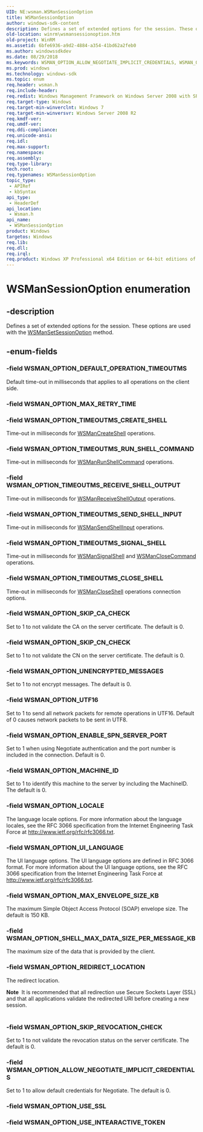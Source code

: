 ```yaml
---
UID: NE:wsman.WSManSessionOption
title: WSManSessionOption
author: windows-sdk-content
description: Defines a set of extended options for the session. These options are used with the WSManSetSessionOption method.
old-location: winrm\wsmansessionoption.htm
old-project: WinRM
ms.assetid: 6bfe6936-a9d2-4884-a354-41bd62a2feb0
ms.author: windowssdkdev
ms.date: 08/29/2018
ms.keywords: WSMAN_OPTION_ALLOW_NEGOTIATE_IMPLICIT_CREDENTIALS, WSMAN_OPTION_DEFAULT_OPERATION_TIMEOUTMS, WSMAN_OPTION_ENABLE_SPN_SERVER_PORT, WSMAN_OPTION_LOCALE, WSMAN_OPTION_MACHINE_ID, WSMAN_OPTION_MAX_ENVELOPE_SIZE_KB, WSMAN_OPTION_REDIRECT_LOCATION, WSMAN_OPTION_SHELL_MAX_DATA_SIZE_PER_MESSAGE_KB, WSMAN_OPTION_SKIP_CA_CHECK, WSMAN_OPTION_SKIP_CN_CHECK, WSMAN_OPTION_SKIP_REVOCATION_CHECK, WSMAN_OPTION_TIMEOUTMS_CLOSE_SHELL, WSMAN_OPTION_TIMEOUTMS_CREATE_SHELL, WSMAN_OPTION_TIMEOUTMS_RECEIVE_SHELL_OUTPUT, WSMAN_OPTION_TIMEOUTMS_RUN_SHELL_COMMAND, WSMAN_OPTION_TIMEOUTMS_SEND_SHELL_INPUT, WSMAN_OPTION_TIMEOUTMS_SIGNAL_SHELL, WSMAN_OPTION_UI_LANGUAGE, WSMAN_OPTION_UNENCRYPTED_MESSAGES, WSMAN_OPTION_UTF16, WSManSessionOption, WSManSessionOption enumeration [Windows Remote Management], winrm.wsmansessionoption, wsman/WSMAN_OPTION_ALLOW_NEGOTIATE_IMPLICIT_CREDENTIALS, wsman/WSMAN_OPTION_DEFAULT_OPERATION_TIMEOUTMS, wsman/WSMAN_OPTION_ENABLE_SPN_SERVER_PORT, wsman/WSMAN_OPTION_LOCALE, wsman/WSMAN_OPTION_MACHINE_ID, wsman/WSMAN_OPTION_MAX_ENVELOPE_SIZE_KB, wsman/WSMAN_OPTION_REDIRECT_LOCATION, wsman/WSMAN_OPTION_SHELL_MAX_DATA_SIZE_PER_MESSAGE_KB, wsman/WSMAN_OPTION_SKIP_CA_CHECK, wsman/WSMAN_OPTION_SKIP_CN_CHECK, wsman/WSMAN_OPTION_SKIP_REVOCATION_CHECK, wsman/WSMAN_OPTION_TIMEOUTMS_CLOSE_SHELL, wsman/WSMAN_OPTION_TIMEOUTMS_CREATE_SHELL, wsman/WSMAN_OPTION_TIMEOUTMS_RECEIVE_SHELL_OUTPUT, wsman/WSMAN_OPTION_TIMEOUTMS_RUN_SHELL_COMMAND, wsman/WSMAN_OPTION_TIMEOUTMS_SEND_SHELL_INPUT, wsman/WSMAN_OPTION_TIMEOUTMS_SIGNAL_SHELL, wsman/WSMAN_OPTION_UI_LANGUAGE, wsman/WSMAN_OPTION_UNENCRYPTED_MESSAGES, wsman/WSMAN_OPTION_UTF16, wsman/WSManSessionOption
ms.prod: windows
ms.technology: windows-sdk
ms.topic: enum
req.header: wsman.h
req.include-header: 
req.redist: Windows Management Framework on Windows Server 2008 with SP2 and Windows Vista with SP2
req.target-type: Windows
req.target-min-winverclnt: Windows 7
req.target-min-winversvr: Windows Server 2008 R2
req.kmdf-ver: 
req.umdf-ver: 
req.ddi-compliance: 
req.unicode-ansi: 
req.idl: 
req.max-support: 
req.namespace: 
req.assembly: 
req.type-library: 
tech.root: 
req.typenames: WSManSessionOption
topic_type:
 - APIRef
 - kbSyntax
api_type:
 - HeaderDef
api_location:
 - Wsman.h
api_name:
 - WSManSessionOption
product: Windows
targetos: Windows
req.lib: 
req.dll: 
req.irql: 
req.product: Windows XP Professional x64 Edition or 64-bit editions of     Windows Server 2003
---
```


# WSManSessionOption enumeration


## -description


Defines a set of extended options for the session. These options are used with the <a href="https://msdn.microsoft.com/e6d21412-49c5-4e04-974d-28e0165ddb69">WSManSetSessionOption</a> method.



## -enum-fields




### -field WSMAN_OPTION_DEFAULT_OPERATION_TIMEOUTMS

Default time-out in milliseconds that applies to all operations on the client side.


### -field WSMAN_OPTION_MAX_RETRY_TIME


### -field WSMAN_OPTION_TIMEOUTMS_CREATE_SHELL

Time-out in milliseconds for <a href="https://msdn.microsoft.com/901c0a2d-d25f-451c-8d6c-83662f1f1061">WSManCreateShell</a> operations.


### -field WSMAN_OPTION_TIMEOUTMS_RUN_SHELL_COMMAND

Time-out in milliseconds for <a href="https://msdn.microsoft.com/8f5c89f8-418c-4a4d-9a52-0fc01ec636b2">WSManRunShellCommand</a> operations.


### -field WSMAN_OPTION_TIMEOUTMS_RECEIVE_SHELL_OUTPUT

Time-out in milliseconds for <a href="https://msdn.microsoft.com/cc64f212-9897-4a58-b3f1-bc2093f593ba">WSManReceiveShellOutput</a> operations.


### -field WSMAN_OPTION_TIMEOUTMS_SEND_SHELL_INPUT

Time-out in milliseconds for <a href="https://msdn.microsoft.com/2336671e-0f60-407f-86a2-9918bbf7f66b">WSManSendShellInput</a> operations.


### -field WSMAN_OPTION_TIMEOUTMS_SIGNAL_SHELL

Time-out in milliseconds for <a href="https://msdn.microsoft.com/9954097d-3e27-4f56-bf8c-3d9aba5c19b5">WSManSignalShell</a> and <a href="https://msdn.microsoft.com/41ef2a6d-af1a-4a51-b01d-262380f01187">WSManCloseCommand</a> operations.


### -field WSMAN_OPTION_TIMEOUTMS_CLOSE_SHELL

Time-out in milliseconds for <a href="https://msdn.microsoft.com/1da452ef-5842-4d8d-941b-09fa57393ebb">WSManCloseShell</a> operations connection options.


### -field WSMAN_OPTION_SKIP_CA_CHECK

Set to 1 to not validate the CA on the server certificate. The default is 0.


### -field WSMAN_OPTION_SKIP_CN_CHECK

Set to 1 to not validate the CN on the server certificate. The default is 0.


### -field WSMAN_OPTION_UNENCRYPTED_MESSAGES

Set to 1 to not encrypt messages. The default is 0.


### -field WSMAN_OPTION_UTF16

Set to 1 to send all network packets for remote operations in UTF16. Default of 0 causes network packets to be sent in UTF8.


### -field WSMAN_OPTION_ENABLE_SPN_SERVER_PORT

Set to 1 when using Negotiate authentication and the  port number is included in the connection. Default is 0.


### -field WSMAN_OPTION_MACHINE_ID

Set to 1 to identify this machine to the server by including the MachineID. The default is 0.


### -field WSMAN_OPTION_LOCALE

The language locale options. For more information about the language locales, see the    RFC 3066 specification from the Internet Engineering Task Force at <a href="http://go.microsoft.com/fwlink/p/?linkid=139708">http://www.ietf.org/rfc/rfc3066.txt</a>.


### -field WSMAN_OPTION_UI_LANGUAGE

The UI language options. The UI language options  are defined in RFC 3066 format.   For more information about the UI language options, see the    RFC 3066 specification from the Internet Engineering Task Force at <a href="http://go.microsoft.com/fwlink/p/?linkid=139708">http://www.ietf.org/rfc/rfc3066.txt</a>.


### -field WSMAN_OPTION_MAX_ENVELOPE_SIZE_KB

The maximum Simple Object Access Protocol (SOAP) envelope size. The default is 150 KB.


### -field WSMAN_OPTION_SHELL_MAX_DATA_SIZE_PER_MESSAGE_KB

The maximum size of the data that is  provided by the client.


### -field WSMAN_OPTION_REDIRECT_LOCATION

The redirect location.

<div class="alert"><b>Note</b>  It is recommended that all redirection use Secure Sockets Layer (SSL) and that all applications validate the redirected URI before creating a new session.</div>
<div> </div>

### -field WSMAN_OPTION_SKIP_REVOCATION_CHECK

Set to 1 to not validate the revocation status on the server certificate. The default is 0.


### -field WSMAN_OPTION_ALLOW_NEGOTIATE_IMPLICIT_CREDENTIALS

Set to 1 to allow default credentials for Negotiate. The default is 0.


### -field WSMAN_OPTION_USE_SSL


### -field WSMAN_OPTION_USE_INTEARACTIVE_TOKEN



